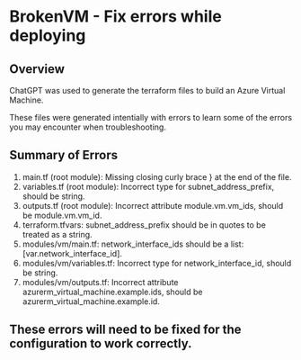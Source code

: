 # BrokenVM - Fix errors while deploying

## Overview

ChatGPT was used to generate the terraform files to build an Azure Virtual Machine.

These files were generated intentially with errors to learn some of the errors you may encounter when troubleshooting.

## Summary of Errors
1. main.tf (root module): Missing closing curly brace } at the end of the file.
2. variables.tf (root module): Incorrect type for subnet_address_prefix, should be string.
3. outputs.tf (root module): Incorrect attribute module.vm.vm_ids, should be module.vm.vm_id.
4. terraform.tfvars: subnet_address_prefix should be in quotes to be treated as a string.
5. modules/vm/main.tf: network_interface_ids should be a list: [var.network_interface_id].
6. modules/vm/variables.tf: Incorrect type for network_interface_id, should be string.
7. modules/vm/outputs.tf: Incorrect attribute azurerm_virtual_machine.example.ids, should be azurerm_virtual_machine.example.id.

## These errors will need to be fixed for the configuration to work correctly.